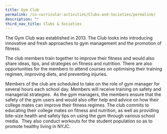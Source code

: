 ```yaml
---
title: Gym Club
permalink: /co-curricular-activities/Clubs-and-Societies/permalink/
description: ""
third_nav_title: Clubs & Societies
---
```

The Gym Club was established in 2013. The Club looks into introducing innovative and fresh approaches to gym management and the promotion of fitness.

The club members train together to improve their fitness and would also share ideas, tips, and strategies on fitness and nutrition. There are also opportunities for the members to attend courses on optimising their training regimen, improving diets, and preventing injuries.

Members of the club are scheduled to take on the role of gym manager for several hours each school day. Members will receive training on safety and managerial strategies.  As the gym managers, the members ensure that the safety of the gym users and would also offer help and advice on how their college mates can improve their fitness regimes. The club commits to educating their college mates on fitness and nutrition, as well as providing bite-size health and safety tips on using the gym through various school media.  They also conduct workouts for the student population so as to promote healthy living in NYJC.